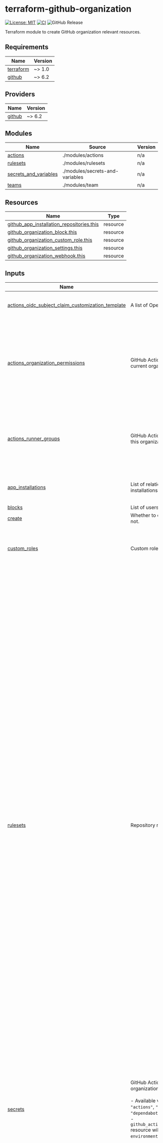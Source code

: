 # terraform-github-organization

[![License: MIT](https://img.shields.io/badge/License-MIT-yellow.svg)](https://opensource.org/licenses/MIT)
[![CI](https://github.com/lasuillard/terraform-github-organization/actions/workflows/ci.yaml/badge.svg)](https://github.com/lasuillard/terraform-github-organization/actions/workflows/ci.yaml)
![GitHub Release](https://img.shields.io/github/v/release/lasuillard/terraform-github-organization)

Terraform module to create GitHub organization relevant resources.

<!-- BEGIN_TF_DOCS -->
## Requirements

| Name | Version |
|------|---------|
| <a name="requirement_terraform"></a> [terraform](#requirement\_terraform) | ~> 1.0 |
| <a name="requirement_github"></a> [github](#requirement\_github) | ~> 6.2 |

## Providers

| Name | Version |
|------|---------|
| <a name="provider_github"></a> [github](#provider\_github) | ~> 6.2 |

## Modules

| Name | Source | Version |
|------|--------|---------|
| <a name="module_actions"></a> [actions](#module\_actions) | ./modules/actions | n/a |
| <a name="module_rulesets"></a> [rulesets](#module\_rulesets) | ./modules/rulesets | n/a |
| <a name="module_secrets_and_variables"></a> [secrets\_and\_variables](#module\_secrets\_and\_variables) | ./modules/secrets-and-variables | n/a |
| <a name="module_teams"></a> [teams](#module\_teams) | ./modules/team | n/a |

## Resources

| Name | Type |
|------|------|
| [github_app_installation_repositories.this](https://registry.terraform.io/providers/integrations/github/latest/docs/resources/app_installation_repositories) | resource |
| [github_organization_block.this](https://registry.terraform.io/providers/integrations/github/latest/docs/resources/organization_block) | resource |
| [github_organization_custom_role.this](https://registry.terraform.io/providers/integrations/github/latest/docs/resources/organization_custom_role) | resource |
| [github_organization_settings.this](https://registry.terraform.io/providers/integrations/github/latest/docs/resources/organization_settings) | resource |
| [github_organization_webhook.this](https://registry.terraform.io/providers/integrations/github/latest/docs/resources/organization_webhook) | resource |

## Inputs

| Name | Description | Type | Default | Required |
|------|-------------|------|---------|:--------:|
| <a name="input_actions_oidc_subject_claim_customization_template"></a> [actions\_oidc\_subject\_claim\_customization\_template](#input\_actions\_oidc\_subject\_claim\_customization\_template) | A list of OpenID Connect claims. | <pre>object({<br/>    include_claim_keys = set(string)<br/>  })</pre> | `null` | no |
| <a name="input_actions_organization_permissions"></a> [actions\_organization\_permissions](#input\_actions\_organization\_permissions) | GitHub Actions permissions for current organization. | <pre>object({<br/>    allowed_actions      = optional(string)<br/>    enabled_repositories = optional(string)<br/>    allowed_actions_config = optional(object({<br/>      github_owned_allowed = bool<br/>      patterns_allowed     = optional(set(string))<br/>      verified_allowed     = optional(bool)<br/>    }))<br/>    enabled_repositories_config = optional(object({<br/>      repository_ids = set(number)<br/>    }))<br/>  })</pre> | `null` | no |
| <a name="input_actions_runner_groups"></a> [actions\_runner\_groups](#input\_actions\_runner\_groups) | GitHub Actions runner groups for this organization. | <pre>list(object({<br/>    name                       = string<br/>    restricted_to_workflows    = optional(bool)<br/>    selected_repository_ids    = optional(set(number))<br/>    selected_workflows         = optional(set(string))<br/>    visibility                 = optional(string)<br/>    allows_public_repositories = optional(bool)<br/>  }))</pre> | `[]` | no |
| <a name="input_app_installations"></a> [app\_installations](#input\_app\_installations) | List of relationships between app installations and repositories. | <pre>list(object({<br/>    installation_id       = string<br/>    selected_repositories = set(string)<br/>  }))</pre> | `[]` | no |
| <a name="input_blocks"></a> [blocks](#input\_blocks) | List of users to block. | `set(string)` | `[]` | no |
| <a name="input_create"></a> [create](#input\_create) | Whether to create this module or not. | `bool` | `true` | no |
| <a name="input_custom_roles"></a> [custom\_roles](#input\_custom\_roles) | Custom roles. | <pre>list(object({<br/>    name        = string<br/>    description = optional(string)<br/>    base_role   = string<br/>    permissions = set(string)<br/>  }))</pre> | `[]` | no |
| <a name="input_rulesets"></a> [rulesets](#input\_rulesets) | Repository rulesets. | <pre>list(object({<br/>    enforcement = string<br/>    name        = string<br/>    rules = object({<br/>      branch_name_pattern = optional(object({<br/>        operator = string<br/>        pattern  = string<br/>        name     = optional(string)<br/>        negate   = optional(bool)<br/>      }))<br/>      commit_author_email_pattern = optional(object({<br/>        operator = string<br/>        pattern  = string<br/>        name     = optional(string)<br/>        negate   = optional(bool)<br/>      }))<br/>      commit_message_pattern = optional(object({<br/>        operator = string<br/>        pattern  = string<br/>        name     = optional(string)<br/>        negate   = optional(bool)<br/>      }))<br/>      committer_email_pattern = optional(object({<br/>        operator = string<br/>        pattern  = string<br/>        name     = optional(string)<br/>        negate   = optional(bool)<br/>      }))<br/>      creation         = optional(bool)<br/>      deletion         = optional(bool)<br/>      non_fast_forward = optional(bool)<br/>      pull_request = optional(object({<br/>        dismiss_stale_reviews_on_push     = optional(bool)<br/>        require_code_owner_review         = optional(bool)<br/>        require_last_push_approval        = optional(bool)<br/>        required_approving_review_count   = optional(number)<br/>        required_review_thread_resolution = optional(bool)<br/>      }))<br/>      required_linear_history = optional(bool)<br/>      required_signatures     = optional(bool)<br/>      required_status_checks = optional(object({<br/>        required_check = list(object({<br/>          context        = string<br/>          integration_id = optional(number)<br/>        }))<br/>        strict_required_status_checks_policy = optional(bool)<br/>      }))<br/>      required_workflows = optional(object({<br/>        required_workflow = object({<br/>          repository_id = number<br/>          path          = string<br/>          ref           = optional(string)<br/>        })<br/>      }))<br/>      tag_name_pattern = optional(object({<br/>        operator = string<br/>        pattern  = string<br/>        name     = optional(string)<br/>        negate   = optional(bool)<br/>      }))<br/>      update                        = optional(bool)<br/>      update_allows_fetch_and_merge = optional(bool)<br/>    })<br/>    target = string<br/>    bypass_actors = optional(list(object({<br/>      actor_id    = number<br/>      actor_type  = string<br/>      bypass_mode = optional(string)<br/>    })))<br/>    conditions = optional(object({<br/>      ref_name = object({<br/>        exclude = set(string)<br/>        include = set(string)<br/>      })<br/>    }))<br/>  }))</pre> | `[]` | no |
| <a name="input_secrets"></a> [secrets](#input\_secrets) | GitHub Actions secrets for this organization.<br/><br/>- Available values for `subject` are `"actions"`, `"codespaces"`, `"dependabot"`.<br/>- `github_actions_environment_secret` resource will be created if `environment` key specified. | <pre>list(object({<br/>    subjects                = set(string)<br/>    secret_name             = string<br/>    encrypted_value         = optional(string)<br/>    plaintext_value         = optional(string)<br/>    visibility              = string<br/>    selected_repository_ids = optional(set(number))<br/>  }))</pre> | `[]` | no |
| <a name="input_settings"></a> [settings](#input\_settings) | Organization settings. | <pre>object({<br/>    billing_email                                                = string<br/>    company                                                      = string<br/>    blog                                                         = string<br/>    email                                                        = string<br/>    twitter_username                                             = string<br/>    location                                                     = string<br/>    name                                                         = string<br/>    description                                                  = string<br/>    has_organization_projects                                    = optional(bool)<br/>    has_repository_projects                                      = optional(bool)<br/>    default_repository_permission                                = optional(string)<br/>    members_can_create_repositories                              = optional(bool)<br/>    members_can_create_public_repositories                       = optional(bool)<br/>    members_can_create_private_repositories                      = optional(bool)<br/>    members_can_create_internal_repositories                     = optional(bool)<br/>    members_can_create_pages                                     = optional(bool)<br/>    members_can_create_public_pages                              = optional(bool)<br/>    members_can_create_private_pages                             = optional(bool)<br/>    members_can_fork_private_repositories                        = optional(bool)<br/>    web_commit_signoff_required                                  = optional(bool)<br/>    advanced_security_enabled_for_new_repositories               = optional(bool)<br/>    dependabot_alerts_enabled_for_new_repositories               = optional(bool)<br/>    dependabot_security_updates_enabled_for_new_repositories     = optional(bool)<br/>    dependency_graph_enabled_for_new_repositories                = optional(bool)<br/>    secret_scanning_enabled_for_new_repositories                 = optional(bool)<br/>    secret_scanning_push_protection_enabled_for_new_repositories = optional(bool)<br/>  })</pre> | `null` | no |
| <a name="input_teams"></a> [teams](#input\_teams) | NOTE: Forwarded variable | <pre>list(object({<br/>    name                      = string<br/>    description               = optional(string)<br/>    privacy                   = optional(string)<br/>    parent_team_id            = optional(string)<br/>    ldap_dn                   = optional(string)<br/>    create_default_maintainer = optional(bool)<br/>    settings = optional(object({<br/>      review_request_delegation = optional(object({<br/>        algorithm    = optional(string)<br/>        member_count = optional(number)<br/>        notify       = optional(bool)<br/>      }))<br/>    }))<br/>    is_security_manager = optional(bool)<br/>    members = optional(list(object({<br/>      username = string<br/>      role     = optional(string)<br/>    })))<br/>    members_authoritative = optional(bool)<br/>    repositories = optional(list(object({<br/>      repository = string<br/>      permission = optional(string)<br/>    })))<br/>    sync_group_mapping = optional(object({<br/>      groups = optional(list(object({<br/>        group_id          = string<br/>        group_name        = string<br/>        group_description = string<br/>      })))<br/>    }))<br/>  }))</pre> | `null` | no |
| <a name="input_variables"></a> [variables](#input\_variables) | GitHub Actions variables for this organization. | <pre>list(object({<br/>    variable_name           = string<br/>    value                   = optional(string)<br/>    visibility              = string<br/>    selected_repository_ids = optional(set(number))<br/>  }))</pre> | `[]` | no |
| <a name="input_webhooks"></a> [webhooks](#input\_webhooks) | List of webhooks. | <pre>list(object({<br/>    events = set(string)<br/>    configuration = object({<br/>      url          = string<br/>      content_type = string<br/>      secret       = optional(string)<br/>      insecure_ssl = optional(bool)<br/>    })<br/>    active = optional(bool)<br/>    name   = optional(string)<br/>  }))</pre> | `[]` | no |

## Outputs

| Name | Description |
|------|-------------|
| <a name="output_actions"></a> [actions](#output\_actions) | GitHub Actions module outputs. |
| <a name="output_app_installations"></a> [app\_installations](#output\_app\_installations) | GitHub App installations. |
| <a name="output_blocks"></a> [blocks](#output\_blocks) | Organization blocks. |
| <a name="output_custom_roles"></a> [custom\_roles](#output\_custom\_roles) | Custom roles. |
| <a name="output_rulesets"></a> [rulesets](#output\_rulesets) | Repository rulesets. |
| <a name="output_secrets_and_variables"></a> [secrets\_and\_variables](#output\_secrets\_and\_variables) | Repository Actions, Codespaces and Dependabot secrets and variables. |
| <a name="output_settings"></a> [settings](#output\_settings) | Organization settings. |
| <a name="output_teams"></a> [teams](#output\_teams) | Organization teams. |
| <a name="output_webhooks"></a> [webhooks](#output\_webhooks) | Repository webhooks. |
<!-- END_TF_DOCS -->
